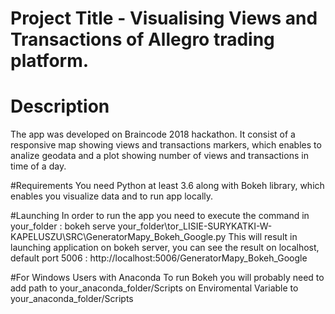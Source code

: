 
# Project Title - Visualising Views and Transactions of Allegro trading platform.

# Description
The app was developed on Braincode 2018 hackathon. It consist of a responsive map showing views and transactions markers, which enables to analize geodata and a plot showing number of views and transactions in time of a day. 

#Requirements
You need Python at least 3.6 along with Bokeh library, which enables you visualize data and to run app locally.

#Launching
In order to run the app you need to execute the command in your_folder : bokeh serve your_folder\tor_LISIE-SURYKATKI-W-KAPELUSZU\SRC\GeneratorMapy_Bokeh_Google.py
This will result in launching application on bokeh server, you can see the result on localhost, default port 5006 : http://localhost:5006/GeneratorMapy_Bokeh_Google

#For Windows Users with Anaconda
To run Bokeh you will probably need to add path to your_anaconda_folder/Scripts on Enviromental Variable to your_anaconda_folder/Scripts 



 



